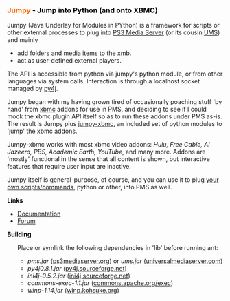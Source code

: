 <H3 style="color:black"><span style="color:#ff6600">Jumpy</span> - Jump into Python (and onto XBMC)</H3>

Jumpy (<span class="orange">J</span>ava <span class="orange">U</span>nderlay for <span class="orange">M</span>odules in <span class="orange">PY</span>thon) is a framework for scripts or other external processes to plug into <a href="http://www.ps3mediaserver.org/">PS3 Media Server</a> (or its cousin <a href="http://www.universalmediaserver.com/">UMS</a>) and mainly
<ul>
<li>add folders and media items to the xmb.</li>
<li>act as user-defined external players.</li>
</ul>

The API is accessible from python via jumpy's python module, or from other languages via system calls. Interaction is through a localhost socket managed by <a href="http://py4j.sourceforge.net">py4j</a>.

Jumpy began with my having grown tired of occasionally poaching stuff 'by hand' from <a href="http://xbmc.org">xbmc</a> addons for use in PMS, and deciding to see if I could mock the xbmc plugin API itself so as to run these addons under PMS as-is. The result is Jumpy plus <a href="https://github.com/skeptical/jumpy-xbmc">jumpy-xbmc</a>, an included set of python modules to 'jump' the xbmc addons.

Jumpy-xbmc works with most xbmc video addons: <i>Hulu, Free Cable, Al Jazeera, PBS, Academic Earth, YouTube</i>, and many more. Addons are 'mostly' functional in the sense that all content is shown, but interactive features that require user input are inactive.

Jumpy itself is general-purpose, of course, and you can use it to plug <a href="http://skeptical.github.com/jumpy/scripts.html">your own scripts/commands</a>, python or other, into PMS as well.

<b style="color:black">Links</b>
<ul>
<li><a href="http://skeptical.github.com/jumpy/readme.html">Documentation</a></li>
<li><a href="http://www.universalmediaserver.com/forum/viewtopic.php?f=6&t=288">Forum</a></li>
</ul>

<b style="color:black">Building</b>
<ul>
Place or symlink the following dependencies in 'lib' before running ant:
<ul>
<li><i>pms.jar</i> (<a href="http://www.ps3mediaserver.org/">ps3mediaserver.org</a>) or <i>ums.jar</i> (<a href="http://www.universalmediaserver.com/">universalmediaserver.com</a>)</li>
<li><i>py4j0.8.1.jar</i> (<a href="http://py4j.sourceforge.net">py4j.sourceforge.net</a>)</li>
<li><i>ini4j-0.5.2.jar</i> (<a href="http://ini4j.sourceforge.net">ini4j.sourceforge.net</a>)</li>
<li><i>commons-exec-1.1.jar</i> (<a href="http://commons.apache.org/exec/">commons.apache.org/exec</a>)</li>
<li><i>winp-1.14.jar</i> (<a href="http://winp.kohsuke.org/">winp.kohsuke.org</a>)</li>
</ul>
</ul>

